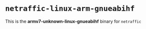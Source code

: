 # `netraffic-linux-arm-gnueabihf`

This is the **armv7-unknown-linux-gnueabihf** binary for `netraffic`
